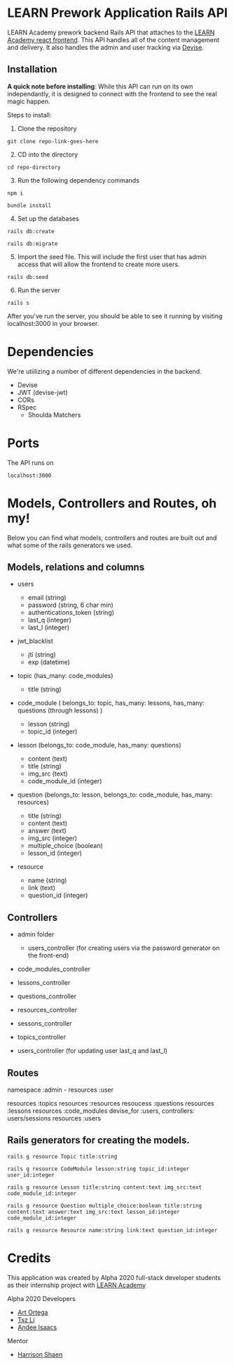 # LEARN Prework Application Rails API
LEARN Academy prework backend Rails API that attaches to the [LEARN Academy react frontend](https://github.com/LEARNAcademy/prework-frontend). 
This API handles all of the content management and delivery. It also handles the admin and user tracking via [Devise](https://github.com/heartcombo/devise).

## Installation

**A quick note before installing**: While this API can run on its own independantly, it is designed to connect with the frontend to see the real magic happen. 

Steps to install:
1. Clone the repository
```
git clone repo-link-goes-here
```

2. CD into the directory
```
cd repo-directory
```

3. Run the following dependency commands

```
npm i
```
```
bundle install
```
4. Set up the databases
```
rails db:create
```
```
rails db:migrate
```

5. Import the seed file. This will include the first user that has admin access that will allow the frontend to create more users.
```
rails db:seed
```
6. Run the server
```
rails s
```

After you've run the server, you should be able to see it running by visiting localhost:3000 in your browser. 

# Dependencies
We're utiilizing a number of different dependencies in the backend. 

- Devise
- JWT (devise-jwt)
- CORs
- RSpec
  - Shoulda Matchers

# Ports
The API runs on

```
localhost:3000
```

# Models, Controllers and Routes, oh my!
Below you can find what models, controllers and routes are built out and what some of the rails generators we used. 

## Models, relations and columns
- users
  - email (string)
  - password (string, 6 char min)
  - authentications_token (string)
  - last_q (integer)
  - last_l (integer)

- jwt_blacklist
  - jti (string)
  - exp (datetime)

- topic (has_many: code_modules)
  - title (string)

- code_module ( belongs_to: topic, has_many: lessons, has_many: questions (through lessons) )
  - lesson (string)
  - topic_id (integer)

- lesson (belongs_to: code_module, has_many: questions)
  - content (text)
  - title (string)
  - img_src (text)
  - code_module_id (integer)

- question (belongs_to: lesson, belongs_to: code_module, has_many: resources)
  - title (string)
  - content (text)
  - answer (text)
  - img_src (integer)
  - multiple_choice (boolean)
  - lesson_id (integer)

- resource
  - name (string)
  - link (text)
  - question_id (integer)

## Controllers

- admin folder
  - users_controller (for creating users via the password generator on the front-end)

- code_modules_controller
- lessons_controller
- questions_controller
- resources_controller
- sessons_controller
- topics_controller
- users_controller (for updating user last_q and last_l) 

## Routes
namespace :admin - resources :user

resources :topics
resources :resources
resoucess :questions
resources :lessons
resources :code_modules
devise_for :users, controllers: users/sessions
resources :users

## Rails generators for creating the models.  
```
rails g resource Topic title:string
```

```
rails g resource CodeModule lesson:string topic_id:integer user_id:integer
```

```
rails g resource Lesson title:string content:text img_src:text code_module_id:integer
```

```
rails g resource Question multiple_choice:boolean title:string content:text answer:text img_src:text lesson_id:integer code_module_id:integer
```

```
rails g resource Resource name:string link:text question_id:integer
```

# Credits
This application was created by Alpha 2020 full-stack developer students as their internship project with [LEARN Academy](https://www.learnacademy.org/)

Alpha 2020 Developers
- [Art Ortega](https://github.com/art-ortega)
- [Tsz Li](https://github.com/bli013)
- [Andee Isaacs](https://github.com/alyxender)

Mentor
- [Harrison Shaen](https://github.com/hschaen)
